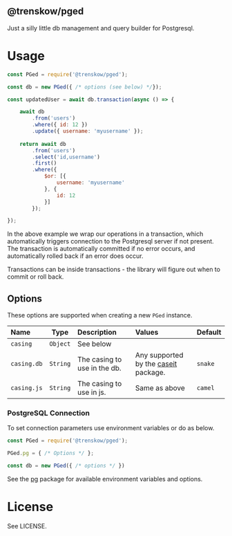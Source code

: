 @trenskow/pged
----

Just a silly little db management and query builder for Postgresql.

# Usage

````javascript
const PGed = require('@trenskow/pged');

const db = new PGed({ /* options (see below) */});

const updatedUser = await db.transaction(async () => {

    await db
        .from('users')
        .where({ id: 12 })
        .update({ username: 'myusername' });
    
    return await db
        .from('users')
        .select('id,username')
        .first()
        .where({
            $or: [{
                username: 'myusername'
            }, {
                id: 12
            }]
        });

});
````

In the above example we wrap our operations in a transaction, which automatically triggers connection to the Postgresql server if not present. The transaction is automatically committed if no error occurs, and automatically rolled back if an error does occur.

Transactions can be inside transactions - the library will figure out when to commit or roll back.

## Options

These options are supported when creating a new `PGed` instance.

| Name        |   Type   | Description                  | Values                                                                                 | Default |
| :---------- | :------: | :--------------------------- | :------------------------------------------------------------------------------------- | :------ |
| `casing`    | `Object` | See below                    |
| `casing.db` | `String` | The casing to use in the db. | Any supported by the [caseit](https://www.npmjs.com/package/@trenskow/caseit) package. | `snake` |
| `casing.js` | `String` | The casing to use in js.     | Same as above                                                                          | `camel` |

### PostgreSQL Connection

To set connection parameters use environment variables or do as below.

````javascript
const PGed = require('@trenskow/pged');

PGed.pg = { /* Options */ };

const db = new PGed({ /* options */ })
````

See the [pg](https://www.npmjs.com/package/pg) package for available environment variables and options.

# License

See LICENSE.
